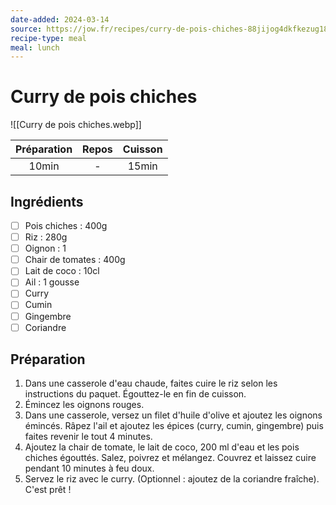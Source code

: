 ```yaml
---
date-added: 2024-03-14
source: https://jow.fr/recipes/curry-de-pois-chiches-88jijog4dkfkezug18m4
recipe-type: meal
meal: lunch
---
```


# Curry de pois chiches

![[Curry de pois chiches.webp]]

| Préparation | Repos | Cuisson |
|:-----------:|:-----:|:-------:|
|    10min    |   -   |  15min  |

## Ingrédients

- [ ] Pois chiches : 400g
- [ ] Riz : 280g
- [ ] Oignon : 1
- [ ] Chair de tomates : 400g
- [ ] Lait de coco : 10cl
- [ ] Ail : 1 gousse
- [ ] Curry
- [ ] Cumin
- [ ] Gingembre
- [ ] Coriandre

## Préparation

1. Dans une casserole d'eau chaude, faites cuire le riz selon les instructions du paquet. Égouttez-le en fin de cuisson.
2. Émincez les oignons rouges.
3. Dans une casserole, versez un filet d'huile d'olive et ajoutez les oignons émincés. Râpez l'ail et ajoutez les épices (curry, cumin, gingembre) puis faites revenir le tout 4 minutes.
4. Ajoutez la chair de tomate, le lait de coco, 200 ml d'eau et les pois chiches égouttés. Salez, poivrez et mélangez. Couvrez et laissez cuire pendant 10 minutes à feu doux.
5. Servez le riz avec le curry. (Optionnel : ajoutez de la coriandre fraîche). C'est prêt !
